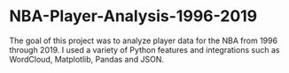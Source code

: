 # NBA-Player-Analysis-1996-2019
The goal of this project was to analyze player data for the NBA from 1996 through 2019. I used a variety of Python features and integrations such as WordCloud, Matplotlib, Pandas and JSON.
